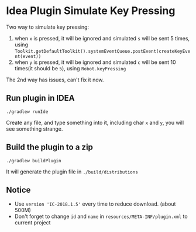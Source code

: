Idea Plugin Simulate Key Pressing
=================================

Two way to simulate key pressing:

1. when `x` is pressed, it will be ignored and simulated `s` will be sent 5 times, using `Toolkit.getDefaultToolkit().systemEventQueue.postEvent(createKeyEvent(event))`
2. when `y` is pressed, it will be ignored and simulated `c` will be sent 10 times(it should be `5`), using `Robot.keyPressing`

The 2nd way has issues, can't fix it now.

Run plugin in IDEA
------------------

```
./gradlew runIde
```

Create any file, and type something into it, including char `x` and `y`, you will see something strange.

Build the plugin to a zip
-------------------------

```
./gradlew buildPlugin
```

It will generate the plugin file in `./build/distributions`

Notice
-------

- Use `version 'IC-2018.1.5'` every time to reduce download. (about 500M)
- Don't forget to change `id` and `name` in `resources/META-INF/plugin.xml` to current project